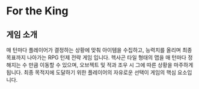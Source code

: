 # For the King

## 게임 소개
매 턴마다 플레이어가 결정하는 상황에 맞춰 아이템을 수집하고, 능력치를 올리며 최종 목표까지 나아가는 RPG 턴제 전략 게임 입니다.
헥사곤 타일 형태의 맵을 매 턴마다 정해지는 수 만큼 이동할 수 있으며, 오브젝트 및 적과 조우 시 그에 따른 상황을 마주하게 됩니다. 
최종 목적지에 도달하기 위한 플레이어의 자유로운 선택이 게임의 핵심 요소입니다.
